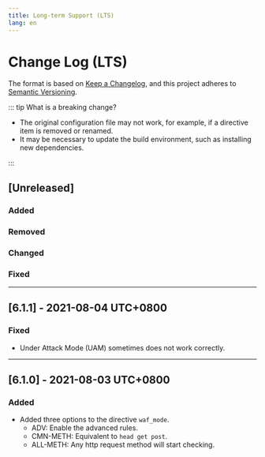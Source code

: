 ```yaml
---
title: Long-term Support (LTS)
lang: en
---
```


# Change Log (LTS)

The format is based on [Keep a Changelog](https://keepachangelog.com/en/1.0.0/),
and this project adheres to [Semantic Versioning](https://semver.org/spec/v2.0.0.html).

::: tip What is a breaking change?

* The original configuration file may not work, for example, if a directive item is removed or renamed.
* It may be necessary to update the build environment, such as installing new dependencies.

:::


## [Unreleased]

### Added
 

### Removed


### Changed


### Fixed


***

## [6.1.1] - 2021-08-04 UTC+0800

### Fixed

* Under Attack Mode (UAM) sometimes does not work correctly.

***

## [6.1.0] - 2021-08-03 UTC+0800

### Added

* Added three options to the directive `waf_mode`.
    * ADV: Enable the  advanced rules.
    * CMN-METH: Equivalent to `head get post`.
    * ALL-METH: Any http request method will start checking.